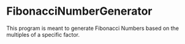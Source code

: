 # FibonacciNumberGenerator
This program is meant to generate Fibonacci Numbers based on the multiples of a specific factor.
